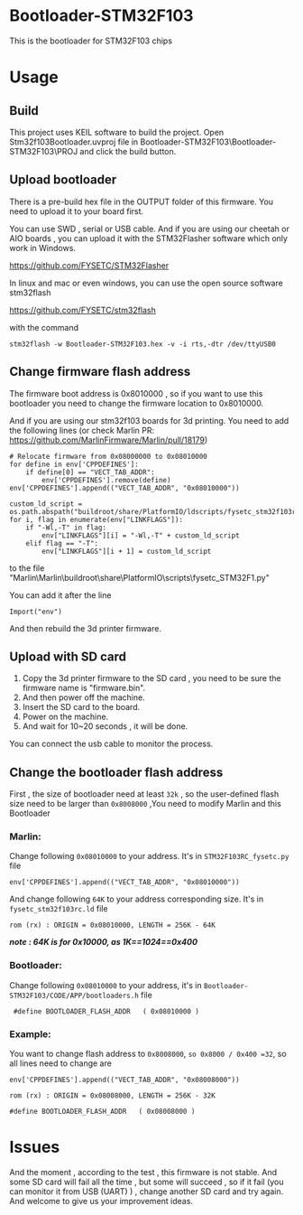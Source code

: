 # Bootloader-STM32F103
This is the bootloader for STM32F103 chips



# Usage

## Build

This project uses KEIL software to build the project.  Open Stm32f103Bootloader.uvproj file in Bootloader-STM32F103\Bootloader-STM32F103\PROJ and click the build button.

## Upload bootloader

There is a pre-build hex file in the OUTPUT folder of this firmware. You need to upload it to your board first.

You can use SWD , serial or USB cable. And if you are using our cheetah or AIO boards , you can upload it with the STM32Flasher software which only work in Windows.

https://github.com/FYSETC/STM32Flasher

In linux and mac or even windows, you can use the open source software stm32flash

https://github.com/FYSETC/stm32flash

with the command

```
stm32flash -w Bootloader-STM32F103.hex -v -i rts,-dtr /dev/ttyUSB0
```

## Change firmware flash address

The firmware boot address is 0x8010000 , so if you want to use this bootloader you need to change the firmware location to 0x8010000.

And if you are using our stm32f103 boards for 3d printing. You need to add the following lines (or check Marlin PR: https://github.com/MarlinFirmware/Marlin/pull/18179)

```
# Relocate firmware from 0x08000000 to 0x08010000
for define in env['CPPDEFINES']:
    if define[0] == "VECT_TAB_ADDR":
        env['CPPDEFINES'].remove(define)
env['CPPDEFINES'].append(("VECT_TAB_ADDR", "0x08010000"))

custom_ld_script = os.path.abspath("buildroot/share/PlatformIO/ldscripts/fysetc_stm32f103rc.ld")
for i, flag in enumerate(env["LINKFLAGS"]):
    if "-Wl,-T" in flag:
        env["LINKFLAGS"][i] = "-Wl,-T" + custom_ld_script
    elif flag == "-T":
        env["LINKFLAGS"][i + 1] = custom_ld_script
```

to the file "Marlin\Marlin\buildroot\share\PlatformIO\scripts\fysetc_STM32F1.py"

You can add it after the line 

```
Import("env")
```

And then rebuild the 3d printer firmware.

## Upload with SD card

1. Copy the 3d printer firmware to the SD card , you need to be sure the firmware name is "firmware.bin". 
2. And then power off the machine.
3. Insert the SD card to the board.
4. Power on the machine. 
5. And wait for 10~20 seconds , it will be done. 

You can connect the usb cable to monitor the process.

## Change the bootloader flash address

First , the size of bootloader need at least `32k` , so the user-defined flash size need to be larger than `0x8008000` ,You need to modify Marlin and this Bootloader 

### Marlin:

Change following `0x08010000` to your address. It's in `STM32F103RC_fysetc.py` file

```
env['CPPDEFINES'].append(("VECT_TAB_ADDR", "0x08010000"))
```

And change following `64K` to your address corresponding size. It's in `fysetc_stm32f103rc.ld` file

```
rom (rx) : ORIGIN = 0x08010000, LENGTH = 256K - 64K
```

***note : 64K is for 0x10000, as 1K==1024==0x400*** 

### Bootloader:

Change following `0x08010000` to your address,  it's in `Bootloader-STM32F103/CODE/APP/bootloaders.h` file

```
 #define BOOTLOADER_FLASH_ADDR   ( 0x08010000 )
```

### Example:

You want to change flash address to `0x8008000`, `so 0x8000 / 0x400 =32`, so all lines need to change are

```
env['CPPDEFINES'].append(("VECT_TAB_ADDR", "0x08008000"))

rom (rx) : ORIGIN = 0x08008000, LENGTH = 256K - 32K

#define BOOTLOADER_FLASH_ADDR   ( 0x08008000 )
```

# Issues

And the moment , according to the test , this firmware is not stable. And some SD card will fail all the time , but some will succeed , so if it fail (you can monitor it from USB  (UART) ) , change another SD card and try again. And welcome to give us your improvement ideas.